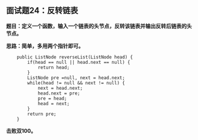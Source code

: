 ## 面试题24：反转链表
**题目：定义一个函数，输入一个链表的头节点，反转该链表并输出反转后链表的头节点。**

**思路：简单，多用两个指针即可。**
```
	public ListNode reverseList(ListNode head) {
		if(head == null || head.next == null) {
			return head;
		}
        ListNode pre =null, next = head.next;
		while(head != null && next != null) {
			next = head.next;
			head.next = pre;
			pre = head;
			head = next;
		}
		return pre;
    }
```
**击败双100。**